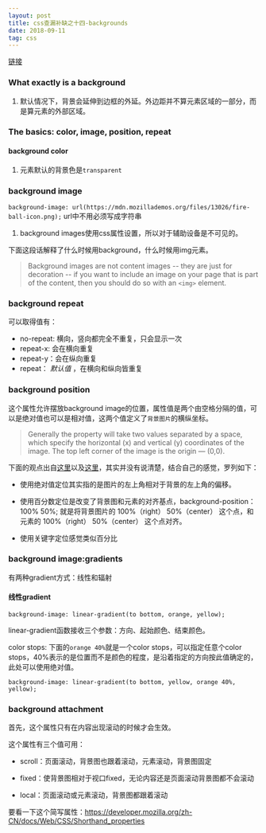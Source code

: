 ```yaml
---
layout: post
title: css查漏补缺之十四-backgrounds
date: 2018-09-11
tag: css
---
```


[链接](https://developer.mozilla.org/en-US/docs/Learn/CSS/Styling_boxes/Backgrounds)

### What exactly is a background

1. 默认情况下，背景会延伸到边框的外延。外边距并不算元素区域的一部分，而是算元素的外部区域。

### The basics: color, image, position, repeat

#### background color

1. 元素默认的背景色是`transparent`

### background image

`background-image: url(https://mdn.mozillademos.org/files/13026/fire-ball-icon.png);` url中不用必须写成字符串

1. background images使用css属性设置，所以对于辅助设备是不可见的。

下面这段话解释了什么时候用background，什么时候用img元素。

>Background images are not content images -- they are just for decoration -- if you want to include an image on your page that is part of the content, then you should do so with an `<img>` element.

### background repeat

可以取得值有：

- no-repeat: 横向，竖向都完全不重复，只会显示一次
- repeat-x: 会在横向重复
- repeat-y：会在纵向重复
- repeat： *默认值* ，在横向和纵向皆重复

### background position

这个属性允许摆放background image的位置，属性值是两个由空格分隔的值，可以是绝对值也可以是相对值，这两个值定义了`背景图片`的横纵坐标。

>Generally the property will take two values separated by a space, which specify the horizontal (x) and vertical (y) coordinates of the image. The top left corner of the image is the origin — (0,0). 

下面的观点出自[这里](https://www.cnblogs.com/xiaochaohuashengmi/archive/2011/02/01/1948644.html)以及[这里](https://blog.csdn.net/u013778905/article/details/52811146)，其实并没有说清楚，结合自己的感觉，罗列如下：

- 使用绝对值定位其实指的是图片的左上角相对于背景的左上角的偏移。

- 使用百分数定位是改变了背景图和元素的对齐基点，background-position： 100% 50%; 就是将背景图片的 100%（right） 50%（center） 这个点，和元素的 100%（right） 50%（center） 这个点对齐。

- 使用关键字定位感觉类似百分比

### background image:gradients

有两种gradient方式：线性和辐射

#### 线性gradient

`background-image: linear-gradient(to bottom, orange, yellow);`

linear-gradient函数接收三个参数：方向、起始颜色、结束颜色。

color stops: 下面的`orange 40%`就是一个color stops，可以指定任意个color stops，40%表示的是位置而不是颜色的程度，是沿着指定的方向按此值确定的，此处可以使用绝对值。

`background-image: linear-gradient(to bottom, yellow, orange 40%, yellow);`

### background attachment

首先，这个属性只有在内容出现滚动的时候才会生效。

这个属性有三个值可用：

- scroll：页面滚动，背景图也跟着滚动，元素滚动，背景图固定

- fixed：使背景图相对于视口fixed，无论内容还是页面滚动背景图都不会滚动

- local：页面滚动或元素滚动，背景图都跟着滚动

要看一下这个简写属性：https://developer.mozilla.org/zh-CN/docs/Web/CSS/Shorthand_properties